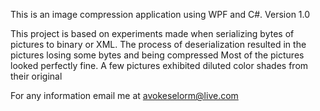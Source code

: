 
This is an image compression application using WPF and C#.
Version 1.0

This project is based on experiments made when serializing bytes of pictures to binary or XML. 
The process of deserialization resulted in the pictures losing some bytes and being compressed
Most of the pictures looked perfectly fine. A few pictures exhibited diluted color shades from their original

For any information email me at avokeselorm@live.com
